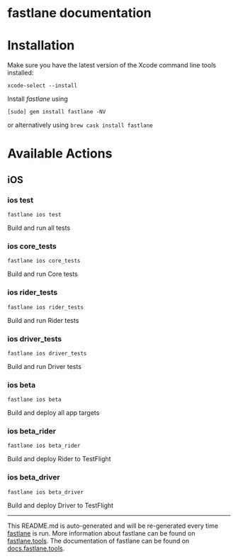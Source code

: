 fastlane documentation
================
# Installation

Make sure you have the latest version of the Xcode command line tools installed:

```
xcode-select --install
```

Install _fastlane_ using
```
[sudo] gem install fastlane -NV
```
or alternatively using `brew cask install fastlane`

# Available Actions
## iOS
### ios test
```
fastlane ios test
```
Build and run all tests
### ios core_tests
```
fastlane ios core_tests
```
Build and run Core tests
### ios rider_tests
```
fastlane ios rider_tests
```
Build and run Rider tests
### ios driver_tests
```
fastlane ios driver_tests
```
Build and run Driver tests
### ios beta
```
fastlane ios beta
```
Build and deploy all app targets
### ios beta_rider
```
fastlane ios beta_rider
```
Build and deploy Rider to TestFlight
### ios beta_driver
```
fastlane ios beta_driver
```
Build and deploy Driver to TestFlight

----

This README.md is auto-generated and will be re-generated every time [fastlane](https://fastlane.tools) is run.
More information about fastlane can be found on [fastlane.tools](https://fastlane.tools).
The documentation of fastlane can be found on [docs.fastlane.tools](https://docs.fastlane.tools).
